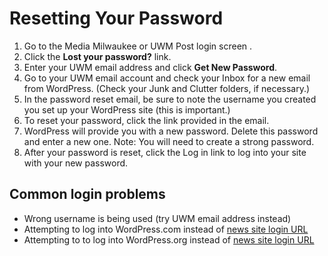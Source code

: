 # Resetting Your Password

1. Go to the Media Milwaukee or UWM Post login screen .
2. Click the **Lost your password?** link.
3. Enter your UWM email address and click **Get New Password**.
4. Go to your UWM email account and check your Inbox for a new email from WordPress. \(Check your Junk and Clutter folders, if necessary.\)
5. In the password reset email, be sure to note the username you created you set up your WordPress site \(this is important.\)
6. To reset your password, click the link provided in the email.
7. WordPress will provide you with a new password. Delete this password and enter a new one. Note: You will need to create a strong password.
8. After your password is reset, click the Log in link to log into your site with your new password.

## Common login problems

* Wrong username is being used \(try UWM email address instead\)
* Attempting to log into WordPress.com instead of [news site login URL](/accessing-the-news-site/logging-into-the-news-site.md)
* Attempting to to log into WordPress.org instead of [news site login URL](/accessing-the-news-site/logging-into-the-news-site.md)



